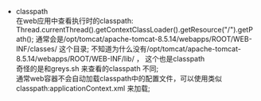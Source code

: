 * classpath  
   在web应用中查看执行时的classpath: Thread.currentThread().getContextClassLoader().getResource("/").getPath();
   通常会是/opt/tomcat/apache-tomcat-8.5.14/webapps/ROOT/WEB-INF/classes/   这个目录;  不知道为什么没有/opt/tomcat/apache-tomcat-8.5.14/webapps/ROOT/WEB-INF/lib/ ， 这个也是classpath  
   奇怪的是和greys.sh 来查看的classpath 不同;  
   通常web容器不会自动加载classpath中的配置文件，可以使用类似 classpath:applicationContext.xml 来加载;  